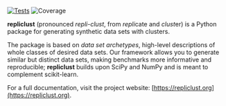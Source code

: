 [![Tests](https://github.com/mzelling/repliclust/actions/workflows/tests.yml/badge.svg)](https://github.com/mzelling/repliclust/actions/workflows/tests.yml)
![Coverage](https://img.shields.io/endpoint?url=https://gist.githubusercontent.com/mzelling/7c9e8b5cc4b5124352fb58b0c753f79f/raw/bfe0b3e29f0f92f8acad677c47e864148fecefec/repliclust__heads_dev.json)

**repliclust** (pronounced *repli-clust*, from *repli*cate and *clust*er)
is a Python package for generating synthetic data sets with clusters. 

The package is based on *data set archetypes*, high-level descriptions
of whole classes of desired data sets. Our framework allows you to
generate similar but distinct data sets, making benchmarks more
informative and reproducible; **repliclust** builds upon SciPy and NumPy
and is meant to complement scikit-learn.

For a full documentation, visit the project website: [https://repliclust.org](https://repliclust.org).
